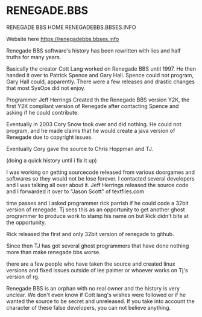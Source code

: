 # RENEGADE.BBS

RENEGADE BBS HOME  RENEGADEBBS.BBSES.INFO

Website here
https://renegadebbs.bbses.info

Renegade BBS software's history has been rewritten with lies and half truths for many years.

Basically the creator Cott Lang worked on Renegade BBS until 1997. He then handed it over to Patrick Spence and Gary Hall.
Spence could not program, Gary Hall could, apparently.
There were a few releases and drastic changes that most SysOps did not enjoy.  

Programmer Jeff Herrings Created th the Renegade BBS version Y2K, the first
Y2K compliant version of Renegade after contacting Spence and asking if he could contribute. 

Eventually in 2003 Cory Snow took over and did nothing.  He could not program, and he made claims that he would create a java version of Renegade due to copyright issues.

Eventually Cory gave the source to Chris Hoppman and TJ.

(doing a quick history until i fix it up)

I was working on getting sourcecode released from various doorgames and softwares so they would not be lose forever.
I contacted several developers and I was talking all over about it.  Jeff Herrings released the source code and I forwarded it over
to "Jason Scott" of textfiles.com

time passes and I asked programmer rick parrish if he could code a 32bit version of renegade.
Tj sees this as an opportunity to get another ghost programmer to produce work to stamp his name on but Rick didn't bite at the opportunity.

Rick released the first and only 32bit version of renegade to github.

Since then TJ has got several ghost programmers that have done nothing more than make renegade bbs worse.

there are a few people who have taken the source and created linux versions and fixed issues outside of lee palmer or whoever
works on Tj's version of rg.

Renegade BBS is an orphan with no real owner and the history is very unclear.  We don't even know if Cott lang's wishes were followed or if he wanted
the source to be secret and unreleased.  If you take into account the character of these false developers,  you can not believe anything.
